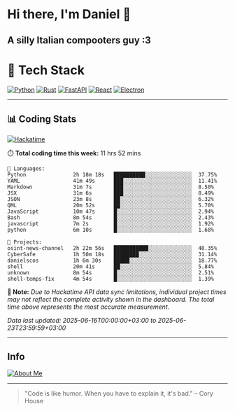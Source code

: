 # Hi there, I'm Daniel 👋

## A silly Italian compooters guy :3

# 🚀 Tech Stack

[![Python](https://img.shields.io/badge/Python-3.13%2B-blue?style=for-the-badge&logo=python&logoColor=white)](https://www.python.org/)
[![Rust](https://img.shields.io/badge/Rust-1.87%2B-black?style=for-the-badge&logo=rust&logoColor=white)](https://www.rust-lang.org/)
[![FastAPI](https://img.shields.io/badge/FastAPI-0.110.0%2B-green?style=for-the-badge&logo=fastapi&logoColor=white)](https://fastapi.tiangolo.com/)
[![React](https://img.shields.io/badge/React-19.1.0%2B-blue?style=for-the-badge&logo=react&logoColor=white)](https://react.dev/)
[![Electron](https://img.shields.io/badge/Electron-36.2.0%2B-dark?style=for-the-badge&logo=electron&logoColor=white)](https://www.electronjs.org/)

---

## 📊 Coding Stats

[![Hackatime](https://img.shields.io/badge/Hackatime-Hack%20Club-orange?style=for-the-badge&logo=wakatime&logoColor=white)](https://hackatime.hackclub.com)

⏱️ **Total coding time this week:** 11 hrs 52 mins

```text
💾 Languages:
Python               2h 18m 18s   ██████████░░░░░░░░░░░░░░░  37.75%
YAML                 41m 49s      ███░░░░░░░░░░░░░░░░░░░░░░  11.41%
Markdown             31m 7s       ███░░░░░░░░░░░░░░░░░░░░░░  8.50%
JSX                  31m 6s       ███░░░░░░░░░░░░░░░░░░░░░░  8.49%
JSON                 23m 8s       ██░░░░░░░░░░░░░░░░░░░░░░░  6.32%
QML                  20m 52s      ██░░░░░░░░░░░░░░░░░░░░░░░  5.70%
JavaScript           10m 47s      █░░░░░░░░░░░░░░░░░░░░░░░░  2.94%
Bash                 8m 54s       █░░░░░░░░░░░░░░░░░░░░░░░░  2.43%
javascript           7m 2s        █░░░░░░░░░░░░░░░░░░░░░░░░  1.92%
python               6m 10s       █░░░░░░░░░░░░░░░░░░░░░░░░  1.68%

💼 Projects:
osint-news-channel   2h 22m 56s   ███████████░░░░░░░░░░░░░░  40.35%
CyberSafe            1h 50m 18s   ████████░░░░░░░░░░░░░░░░░  31.14%
danielscos           1h 6m 30s    █████░░░░░░░░░░░░░░░░░░░░  18.77%
shell                20m 41s      ██░░░░░░░░░░░░░░░░░░░░░░░  5.84%
unknown              8m 54s       █░░░░░░░░░░░░░░░░░░░░░░░░  2.51%
shell-temps-fix      4m 54s       █░░░░░░░░░░░░░░░░░░░░░░░░  1.39%
```

**📝 Note:** *Due to Hackatime API data sync limitations, individual project times may not reflect the complete activity shown in the dashboard. The total time above represents the most accurate measurement.*

*Data last updated: 2025-06-16T00:00:00+03:00 to 2025-06-23T23:59:59+03:00*

---

## Info
[![About Me](https://img.shields.io/badge/About--Me-black?style=for-the-badge&logo=numpy&logoColor=white)](https://danielscos.github.io/about_me)

---

> "Code is like humor. When you have to explain it, it's bad." – Cory House
